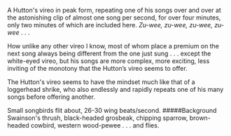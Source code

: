 A Hutton's vireo in peak form, repeating one of his songs over and over at the astonishing clip of almost one song per second, for over four minutes, only two minutes of which are included here. _Zu-wee, zu-wee, zu-wee, zu-wee_ . . . 

How unlike any other vireo I know, most of whom place a premium on the next song always being different from the one just sung . . . except the white-eyed vireo, but his songs are more complex, more exciting, less inviting of the monotony that the Hutton’s vireo seems to offer.
 
The Hutton's vireo seems to have the mindset much like that of a loggerhead shrike, who also endlessly and rapidly repeats one of his many songs before offering another.

Small songbirds flit about, 26-30 wing beats/second. 
#####Background
Swainson's thrush, black-headed grosbeak, chipping sparrow, brown-headed cowbird, western wood-pewee . . . and flies.

